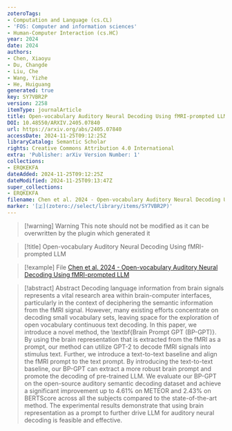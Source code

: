 ```yaml
---
zoteroTags:
- Computation and Language (cs.CL)
- 'FOS: Computer and information sciences'
- Human-Computer Interaction (cs.HC)
year: 2024
date: 2024
authors:
- Chen, Xiaoyu
- Du, Changde
- Liu, Che
- Wang, Yizhe
- He, Huiguang
generated: true
key: SY7VBR2P
version: 2258
itemType: journalArticle
title: Open-vocabulary Auditory Neural Decoding Using fMRI-prompted LLM
DOI: 10.48550/ARXIV.2405.07840
url: https://arxiv.org/abs/2405.07840
accessDate: 2024-11-25T09:12:25Z
libraryCatalog: Semantic Scholar
rights: Creative Commons Attribution 4.0 International
extra: 'Publisher: arXiv Version Number: 1'
collections:
- ERQKEKFA
dateAdded: 2024-11-25T09:12:25Z
dateModified: 2024-11-25T09:13:47Z
super_collections:
- ERQKEKFA
filename: Chen et al. 2024 - Open-vocabulary Auditory Neural Decoding Using fMRI-prompted LLM
marker: '[🇿](zotero://select/library/items/SY7VBR2P)'
---
```



 > 
 > \[!warning\] Warning
 > This note should not be modified as it can be overwritten by the plugin which generated it

 > 
 > \[!title\] Open-vocabulary Auditory Neural Decoding Using fMRI-prompted LLM

 > 
 > \[!example\] File
 > [Chen et al. 2024 - Open-vocabulary Auditory Neural Decoding Using fMRI-prompted LLM](Chen%20et%20al.%202024%20-%20Open-vocabulary%20Auditory%20Neural%20Decoding%20Using%20fMRI-prompted%20LLM.pdf)

 > 
 > \[!abstract\] Abstract
 > Decoding language information from brain signals represents a vital research area within brain-computer interfaces, particularly in the context of deciphering the semantic information from the fMRI signal. However, many existing efforts concentrate on decoding small vocabulary sets, leaving space for the exploration of open vocabulary continuous text decoding. In this paper, we introduce a novel method, the \textbf{Brain Prompt GPT (BP-GPT)}. By using the brain representation that is extracted from the fMRI as a prompt, our method can utilize GPT-2 to decode fMRI signals into stimulus text. Further, we introduce a text-to-text baseline and align the fMRI prompt to the text prompt. By introducing the text-to-text baseline, our BP-GPT can extract a more robust brain prompt and promote the decoding of pre-trained LLM. We evaluate our BP-GPT on the open-source auditory semantic decoding dataset and achieve a significant improvement up to $4.61\%$ on METEOR and $2.43\%$ on BERTScore across all the subjects compared to the state-of-the-art method. The experimental results demonstrate that using brain representation as a prompt to further drive LLM for auditory neural decoding is feasible and effective.

